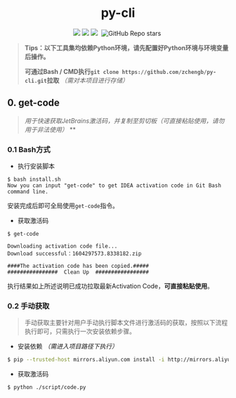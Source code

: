 <h1 align="center">py-cli</h1>

<p align="center"><img src="https://img.shields.io/badge/author-zchengb-%230C7DBE"/>&nbsp;<img src="https://img.shields.io/badge/python-v3.8-blue"/>&nbsp;<img src="https://img.shields.io/badge/license-MIT-green"/>&nbsp;
<img alt="GitHub Repo stars" src="https://img.shields.io/github/stars/zchengb/py-cli?style=social"/>&nbsp;</p>

>**Tips：以下工具集均依赖Python环境，请先配置好Python环境与环境变量后操作。**
>
>**可通过Bash / CMD执行`git clone https://github.com/zchengb/py-cli.git`拉取** *（需对本项目进行存储）*

## 0. get-code

>**用于快速获取JetBrains激活码，并复制至剪切板*（可直接粘贴使用，请勿用于非法使用）* **

### 0.1 Bash方式

- 执行安装脚本

```shell
$ bash install.sh
Now you can input "get-code" to get IDEA activation code in Git Bash command line.
```

安装完成后即可全局使用`get-code`指令。

- 获取激活码

```shell
$ get-code

Downloading activation code file...
Download successful：1604297573.8338182.zip

####The activation code has been copied.#####
################  Clean Up  #################
```

执行结果如上所述说明已成功拉取最新Activation Code，**可直接粘贴使用**。

### 0.2 手动获取

>手动获取主要针对用户手动执行脚本文件进行激活码的获取，按照以下流程执行即可，只需执行一次安装依赖步骤。

- 安装依赖 *（需进入项目路径下执行）*

```bash
$ pip --trusted-host mirrors.aliyun.com install -i http://mirrors.aliyun.com/pypi/simple/ -r requirements.txt
```

- 获取激活码

```bash
$ python ./script/code.py
```

